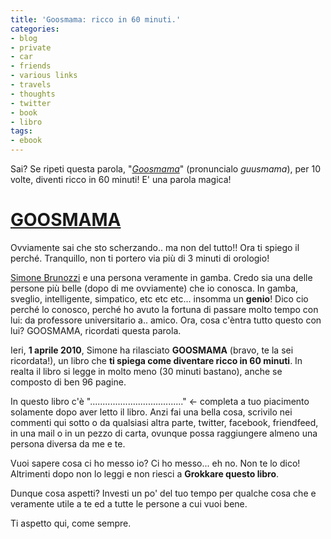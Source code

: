 ```yaml
---
title: 'Goosmama: ricco in 60 minuti.'
categories:
- blog
- private
- car
- friends
- various links
- travels
- thoughts
- twitter
- book
- libro
tags:
- ebook
---
```

Sai? Se ripeti questa parola,
"_[Goosmama](http://www.brunozzi.it/2010/04/01/goosmama/)_" (pronuncialo
_guusmama_), per 10 volte, diventi ricco in 60 minuti! E' una parola magica!

# **[GOOSMAMA](http://www.brunozzi.it/2010/04/01/goosmama/)**

  
Ovviamente sai che sto scherzando.. ma non del tutto!! Ora ti spiego il
perché. Tranquillo, non ti portero via più di 3 minuti di orologio!

[Simone Brunozzi](http://www.brunozzi.it/) e una persona veramente in gamba.
Credo sia una delle persone più belle (dopo di me ovviamente) che io conosca.
In gamba, sveglio, intelligente, simpatico, etc etc etc... insomma un
**genio**! Dico cio perché lo conosco, perché ho avuto la fortuna di passare
molto tempo con lui: da professore universitario a.. amico. Ora, cosa c'èntra
tutto questo con lui? GOOSMAMA, ricordati questa parola.

Ieri, **1 aprile 2010**, Simone ha rilasciato **GOOSMAMA** (bravo, te la sei
ricordata!), un libro che **ti spiega come diventare ricco in 60 minuti**. In
realta il libro si legge in molto meno (30 minuti bastano), anche se composto
di ben 96 pagine.

In questo libro c'è "....................................." <\- completa a tuo
piacimento solamente dopo aver letto il libro. Anzi fai una bella cosa,
scrivilo nei commenti qui sotto o da qualsiasi altra parte, twitter, facebook,
friendfeed, in una mail o in un pezzo di carta, ovunque possa raggiungere
almeno una persona diversa da me e te.

Vuoi sapere cosa ci ho messo io? Ci ho messo... eh no. Non te lo dico!
Altrimenti dopo non lo leggi e non riesci a **Grokkare questo libro**.

Dunque cosa aspetti? Investi un po' del tuo tempo per qualche cosa che e
veramente utile a te ed a tutte le persone a cui vuoi bene.

Ti aspetto qui, come sempre.

